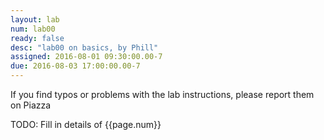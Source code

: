 ```yaml
---
layout: lab
num: lab00
ready: false
desc: "lab00 on basics, by Phill"
assigned: 2016-08-01 09:30:00.00-7
due: 2016-08-03 17:00:00.00-7
---
```


If you find typos or problems with the lab instructions, please report them on Piazza


TODO: Fill in details of {{page.num}}


